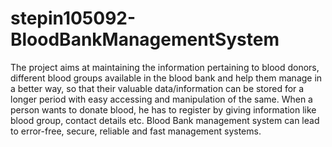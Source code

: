 
# stepin105092-BloodBankManagementSystem
The project aims at maintaining the information pertaining to blood donors, different blood groups available in the blood bank and help them manage in a better way, so that their valuable data/information can be stored for a longer period with easy accessing and manipulation of the same. When a person wants to donate blood, he has to register by giving information like blood group, contact details etc.
Blood Bank management system can lead to error-free, secure, reliable and fast management systems.
